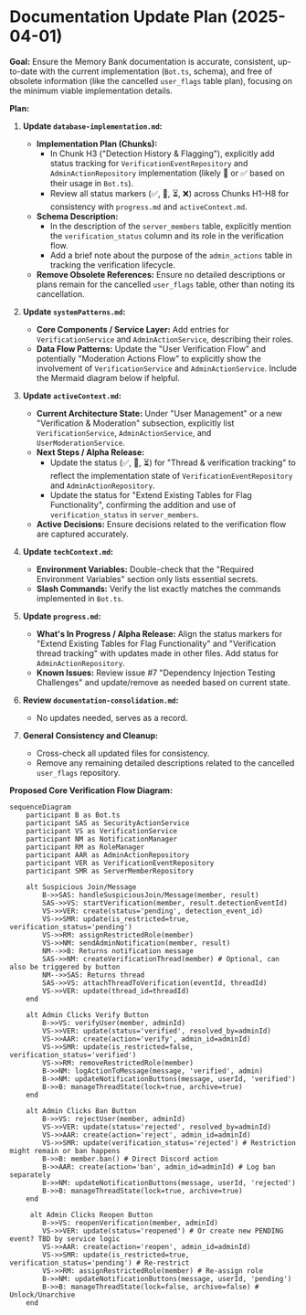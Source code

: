 # Documentation Update Plan (2025-04-01)

**Goal:** Ensure the Memory Bank documentation is accurate, consistent, up-to-date with the current implementation (`Bot.ts`, schema), and free of obsolete information (like the cancelled `user_flags` table plan), focusing on the minimum viable implementation details.

**Plan:**

1.  **Update `database-implementation.md`:**
    *   **Implementation Plan (Chunks):**
        *   In Chunk H3 ("Detection History & Flagging"), explicitly add status tracking for `VerificationEventRepository` and `AdminActionRepository` implementation (likely 🔄 or ✅ based on their usage in `Bot.ts`).
        *   Review all status markers (✅, 🔄, ⏳, ❌) across Chunks H1-H8 for consistency with `progress.md` and `activeContext.md`.
    *   **Schema Description:**
        *   In the description of the `server_members` table, explicitly mention the `verification_status` column and its role in the verification flow.
        *   Add a brief note about the purpose of the `admin_actions` table in tracking the verification lifecycle.
    *   **Remove Obsolete References:** Ensure no detailed descriptions or plans remain for the cancelled `user_flags` table, other than noting its cancellation.

2.  **Update `systemPatterns.md`:**
    *   **Core Components / Service Layer:** Add entries for `VerificationService` and `AdminActionService`, describing their roles.
    *   **Data Flow Patterns:** Update the "User Verification Flow" and potentially "Moderation Actions Flow" to explicitly show the involvement of `VerificationService` and `AdminActionService`. Include the Mermaid diagram below if helpful.

3.  **Update `activeContext.md`:**
    *   **Current Architecture State:** Under "User Management" or a new "Verification & Moderation" subsection, explicitly list `VerificationService`, `AdminActionService`, and `UserModerationService`.
    *   **Next Steps / Alpha Release:**
        *   Update the status (✅, 🔄, ⏳) for "Thread & verification tracking" to reflect the implementation state of `VerificationEventRepository` and `AdminActionRepository`.
        *   Update the status for "Extend Existing Tables for Flag Functionality", confirming the addition and use of `verification_status` in `server_members`.
    *   **Active Decisions:** Ensure decisions related to the verification flow are captured accurately.

4.  **Update `techContext.md`:**
    *   **Environment Variables:** Double-check that the "Required Environment Variables" section only lists essential secrets.
    *   **Slash Commands:** Verify the list exactly matches the commands implemented in `Bot.ts`.

5.  **Update `progress.md`:**
    *   **What's In Progress / Alpha Release:** Align the status markers for "Extend Existing Tables for Flag Functionality" and "Verification thread tracking" with updates made in other files. Add status for `AdminActionRepository`.
    *   **Known Issues:** Review issue #7 "Dependency Injection Testing Challenges" and update/remove as needed based on current state.

6.  **Review `documentation-consolidation.md`:**
    *   No updates needed, serves as a record.

7.  **General Consistency and Cleanup:**
    *   Cross-check all updated files for consistency.
    *   Remove any remaining detailed descriptions related to the cancelled `user_flags` repository.

**Proposed Core Verification Flow Diagram:**

```mermaid
sequenceDiagram
    participant B as Bot.ts
    participant SAS as SecurityActionService
    participant VS as VerificationService
    participant NM as NotificationManager
    participant RM as RoleManager
    participant AAR as AdminActionRepository
    participant VER as VerificationEventRepository
    participant SMR as ServerMemberRepository

    alt Suspicious Join/Message
        B->>SAS: handleSuspiciousJoin/Message(member, result)
        SAS->>VS: startVerification(member, result.detectionEventId)
        VS->>VER: create(status='pending', detection_event_id)
        VS->>SMR: update(is_restricted=true, verification_status='pending')
        VS->>RM: assignRestrictedRole(member)
        VS->>NM: sendAdminNotification(member, result)
        NM-->>B: Returns notification message
        SAS->>NM: createVerificationThread(member) # Optional, can also be triggered by button
        NM-->>SAS: Returns thread
        SAS->>VS: attachThreadToVerification(eventId, threadId)
        VS->>VER: update(thread_id=threadId)
    end

    alt Admin Clicks Verify Button
        B->>VS: verifyUser(member, adminId)
        VS->>VER: update(status='verified', resolved_by=adminId)
        VS->>AAR: create(action='verify', admin_id=adminId)
        VS->>SMR: update(is_restricted=false, verification_status='verified')
        VS->>RM: removeRestrictedRole(member)
        B->>NM: logActionToMessage(message, 'verified', admin)
        B->>NM: updateNotificationButtons(message, userId, 'verified')
        B->>B: manageThreadState(lock=true, archive=true)
    end

    alt Admin Clicks Ban Button
        B->>VS: rejectUser(member, adminId)
        VS->>VER: update(status='rejected', resolved_by=adminId)
        VS->>AAR: create(action='reject', admin_id=adminId)
        VS->>SMR: update(verification_status='rejected') # Restriction might remain or ban happens
        B->>B: member.ban() # Direct Discord action
        B->>AAR: create(action='ban', admin_id=adminId) # Log ban separately
        B->>NM: updateNotificationButtons(message, userId, 'rejected')
        B->>B: manageThreadState(lock=true, archive=true)
    end

     alt Admin Clicks Reopen Button
        B->>VS: reopenVerification(member, adminId)
        VS->>VER: update(status='reopened') # Or create new PENDING event? TBD by service logic
        VS->>AAR: create(action='reopen', admin_id=adminId)
        VS->>SMR: update(is_restricted=true, verification_status='pending') # Re-restrict
        VS->>RM: assignRestrictedRole(member) # Re-assign role
        B->>NM: updateNotificationButtons(message, userId, 'pending')
        B->>B: manageThreadState(lock=false, archive=false) # Unlock/Unarchive
    end